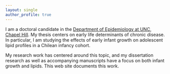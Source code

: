 ```yaml
---
layout: single
author_profile: true
---
```


I am a doctoral candidate in the [Department of Epidemiology at UNC, Chapel Hill](http://sph.unc.edu/epid/epidemiology-landing/). My thesis centers on early life determinants of chronic disease. In particular, I am studying the effects of early infant growth on adolescent lipid profiles in a Chilean infancy cohort.

My research work has centered around this topic, and my dissertation research as well as accompanying manuscripts have a focus on both infant growth and lipids. This web site documents this work.